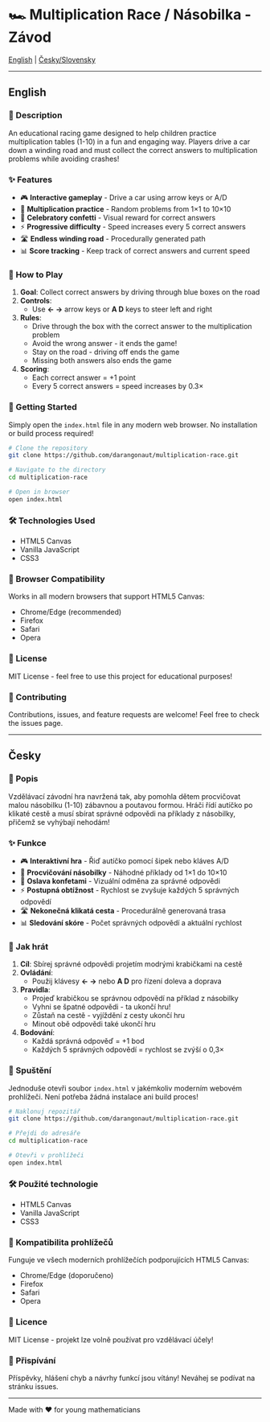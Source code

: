 # 🏎️ Multiplication Race / Násobilka - Závod

[English](#english) | [Česky/Slovensky](#česky)

---

## English

### 📝 Description

An educational racing game designed to help children practice multiplication tables (1-10) in a fun and engaging way. Players drive a car down a winding road and must collect the correct answers to multiplication problems while avoiding crashes!

### ✨ Features

- 🎮 **Interactive gameplay** - Drive a car using arrow keys or A/D
- 🧮 **Multiplication practice** - Random problems from 1×1 to 10×10
- 🎊 **Celebratory confetti** - Visual reward for correct answers
- ⚡ **Progressive difficulty** - Speed increases every 5 correct answers
- 🛣️ **Endless winding road** - Procedurally generated path
- 📊 **Score tracking** - Keep track of correct answers and current speed

### 🎯 How to Play

1. **Goal**: Collect correct answers by driving through blue boxes on the road
2. **Controls**: 
   - Use **← →** arrow keys or **A D** keys to steer left and right
3. **Rules**:
   - Drive through the box with the correct answer to the multiplication problem
   - Avoid the wrong answer - it ends the game!
   - Stay on the road - driving off ends the game
   - Missing both answers also ends the game
4. **Scoring**: 
   - Each correct answer = +1 point
   - Every 5 correct answers = speed increases by 0.3×

### 🚀 Getting Started

Simply open the `index.html` file in any modern web browser. No installation or build process required!

```bash
# Clone the repository
git clone https://github.com/darangonaut/multiplication-race.git

# Navigate to the directory
cd multiplication-race

# Open in browser
open index.html
```

### 🛠️ Technologies Used

- HTML5 Canvas
- Vanilla JavaScript
- CSS3

### 📱 Browser Compatibility

Works in all modern browsers that support HTML5 Canvas:
- Chrome/Edge (recommended)
- Firefox
- Safari
- Opera

### 📄 License

MIT License - feel free to use this project for educational purposes!

### 🤝 Contributing

Contributions, issues, and feature requests are welcome! Feel free to check the issues page.

---

## Česky

### 📝 Popis

Vzdělávací závodní hra navržená tak, aby pomohla dětem procvičovat malou násobilku (1-10) zábavnou a poutavou formou. Hráči řídí autíčko po klikaté cestě a musí sbírat správné odpovědi na příklady z násobilky, přičemž se vyhýbají nehodám!

### ✨ Funkce

- 🎮 **Interaktivní hra** - Řiď autíčko pomocí šipek nebo kláves A/D
- 🧮 **Procvičování násobilky** - Náhodné příklady od 1×1 do 10×10
- 🎊 **Oslava konfetami** - Vizuální odměna za správné odpovědi
- ⚡ **Postupná obtížnost** - Rychlost se zvyšuje každých 5 správných odpovědí
- 🛣️ **Nekonečná klikatá cesta** - Procedurálně generovaná trasa
- 📊 **Sledování skóre** - Počet správných odpovědí a aktuální rychlost

### 🎯 Jak hrát

1. **Cíl**: Sbírej správné odpovědi projetím modrými krabičkami na cestě
2. **Ovládání**: 
   - Použij klávesy **← →** nebo **A D** pro řízení doleva a doprava
3. **Pravidla**:
   - Projeď krabičkou se správnou odpovědí na příklad z násobilky
   - Vyhni se špatné odpovědi - ta ukončí hru!
   - Zůstaň na cestě - vyjíždění z cesty ukončí hru
   - Minout obě odpovědi také ukončí hru
4. **Bodování**: 
   - Každá správná odpověď = +1 bod
   - Každých 5 správných odpovědí = rychlost se zvýší o 0,3×

### 🚀 Spuštění

Jednoduše otevři soubor `index.html` v jakémkoliv moderním webovém prohlížeči. Není potřeba žádná instalace ani build proces!

```bash
# Naklonuj repozitář
git clone https://github.com/darangonaut/multiplication-race.git

# Přejdi do adresáře
cd multiplication-race

# Otevři v prohlížeči
open index.html
```

### 🛠️ Použité technologie

- HTML5 Canvas
- Vanilla JavaScript
- CSS3

### 📱 Kompatibilita prohlížečů

Funguje ve všech moderních prohlížečích podporujících HTML5 Canvas:
- Chrome/Edge (doporučeno)
- Firefox
- Safari
- Opera

### 📄 Licence

MIT License - projekt lze volně používat pro vzdělávací účely!

### 🤝 Přispívání

Příspěvky, hlášení chyb a návrhy funkcí jsou vítány! Neváhej se podívat na stránku issues.

---

Made with ❤️ for young mathematicians
